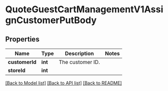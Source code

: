 # QuoteGuestCartManagementV1AssignCustomerPutBody

## Properties
Name | Type | Description | Notes
------------ | ------------- | ------------- | -------------
**customerId** | **int** | The customer ID. | 
**storeId** | **int** |  | 

[[Back to Model list]](../README.md#documentation-for-models) [[Back to API list]](../README.md#documentation-for-api-endpoints) [[Back to README]](../README.md)


